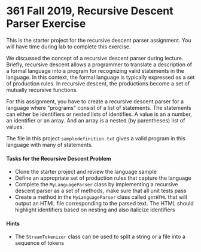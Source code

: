 # 361 Fall 2019, Recursive Descent Parser Exercise

This is the starter project for the recursive descent parser assignment.  You will have time during lab to complete this exercise.  

We discussed the concept of a recursive descent parser during lecture.  Briefly, recursive descent allows a programmer to translate a description of a formal language into a program for recognizing valid statements in the language.  In this context, the formal language is typically expressed as a set of production rules.  In recursive descent, the productions become a set of mutually recursive functions.  

For this assignment, you have to create a recursive descent parser for a language where "programs" consist of a list of statements.  The statements can either be identifiers or nested lists of identifies.  A value is an a number, an identifier or an array.  And an array is a nested (by parentheses) list of values.  

The file in this project `sampledefinition.txt` gives a valid program in this language with many of statements.  

#### Tasks for the Recursive Descent Problem
- Clone the starter project and review the language sample
- Define an appropriate set of production rules that capture the language
- Complete the `MyLanguageParser` class by implementing a recursive descent parser as a set of methods, make sure that all unit tests pass
- Create a method in the `MyLanguageParser` class called `getHTML` that will output an HTML file corresponding to the parsed text.  The HTML should highlight identifiers based on nesting and also italicize identifiers

#### Hints
- The `StreamTokenizer` class can be used to split a string or a file into a sequence of tokens
